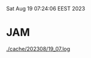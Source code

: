 Sat Aug 19 07:24:06 EEST 2023
# JAM
<a href='./cache/202308/19_07.log'>./cache/202308/19_07.log</a>
